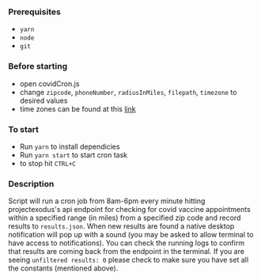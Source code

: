 ### Prerequisites
- `yarn`
- `node`
- `git`

### Before starting
- open covidCron.js
- change `zipcode`, `phoneNumber`, `radiusInMiles`, `filepath`, `timezone` to desired values
- time zones can be found at this [link](https://gist.github.com/diogocapela/12c6617fc87607d11fd62d2a4f42b02a)

### To start
- Run `yarn` to install dependicies
- Run `yarn start` to start cron task
- to stop hit `CTRL+C`


### Description

Script will run a cron job from 8am-6pm every minute hitting projectexodus's api endpoint for checking for covid vaccine appointments within a specified range (in miles) from a specified zip code and record results to `results.json`. When new results are found a native desktop notification will pop up with a sound (you may be asked to allow terminal to have access to notifications). You can check the running logs to confirm that results are coming back from the endpoint in the terminal. If you are seeing `unfiltered results: 0` please check to make sure you have set all the constants (mentioned above).

